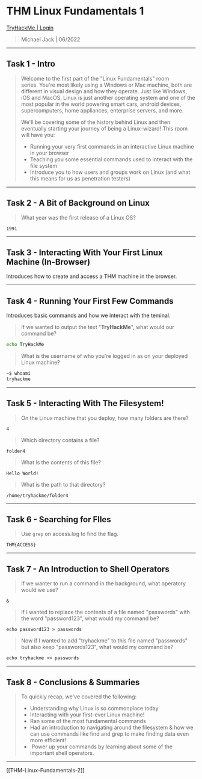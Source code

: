 # THM Linux Fundamentals 1
[TryHackMe | Login](https://tryhackme.com/jr/linuxfundamentalspart1)

> Michael Jack | 06/2022

---

## Task 1 - Intro

> Welcome to the first part of the "Linux Fundamentals" room series. You're
>  most likely using a Windows or Mac machine, both are different in 
> visual design and how they operate. Just like Windows, iOS and MacOS, Linux is just another operating system and one of the most popular in the 
> world powering smart cars, android devices, supercomputers, home 
> appliances, enterprise servers, and more.
> 
> We'll be covering some of the history behind Linux and then eventually starting your journey of being a Linux-wizard! This room will have you:
> 
> - Running your very first commands in an interactive Linux machine in your browser
> - Teaching you some essential commands used to interact with the file system
> - Introduce you to how users and groups work on Linux (and what this means for us as penetration testers)

---

## Task 2 - A Bit of Background on Linux

> What year was the first release of a Linux OS?

```
1991
```

---

## Task 3 - Interacting With Your First Linux Machine (In-Browser)

Introduces how to create and access a THM machine in the browser.

---

## Task 4 - Running Your First Few Commands

Introduces basic commands and how we interact with the teminal.

> If we wanted to output the text "**TryHackMe**", what would our command be?

```bash
echo TryHackMe
```

> What is the username of who you're logged in as on your deployed Linux machine?

```bash
~$ whoami
tryhackme
```

---

## Task 5 - Interacting With The Filesystem!

> On the Linux machine that you deploy, how many folders are there?

```
4
```

> Which directory contains a file?

```
folder4
```

> What is the contents of this file?

```
Hello World!
```

> What is the path to that directory?

```
/home/tryhackme/folder4
```

---

## Task 6 - Searching for FIles

> Use ```grep``` on access.log to find the flag.

```
THM{ACCESS}
```

---

## Task 7 - An Introduction to Shell Operators

> If we wanter to run a command in the background, what operatory would we use?

```
&
```

> If I wanted to replace the contents of a file named "passwords" with the word "password123", what would my command be?

```shell
echo password123 > passwords
```

> Now if I wanted to add "tryhackme" to this file named "passwords" but also keep "passwords123", what would my command be?

```shell
echo tryhackme >> passwords
```

---

## Task 8 - Conclusions & Summaries

> To quickly recap, we've covered the following:
> 
> - Understanding why Linux is so commonplace today
> - Interacting with your first-ever Linux machine!
> - Ran some of the most fundamental commands
> - Had
>    an introduction to navigating around the filesystem & how we can 
>   use commands like find and grep to make finding data even more 
>   efficient!
> -  Power up your commands by learning about some of the important shell operators.

---
[[THM-Linux-Fundamentals-2]]